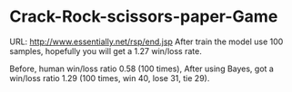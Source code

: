 # Crack-Rock-scissors-paper-Game

URL:  http://www.essentially.net/rsp/end.jsp
After train the model use 100 samples, hopefully you will get a 1.27 win/loss rate.

Before, human win/loss ratio 0.58 (100 times),
After using Bayes, got a win/loss ratio 1.29 (100 times, win 40, lose 31, tie 29).
